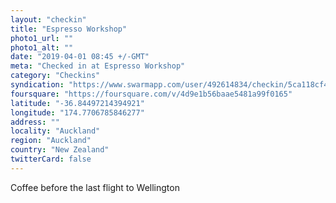 ```yaml
---
layout: "checkin"
title: "Espresso Workshop"
photo1_url: ""
photo1_alt: ""
date: "2019-04-01 08:45 +/-GMT"
meta: "Checked in at Espresso Workshop"
category: "Checkins"
syndication: "https://www.swarmapp.com/user/492614834/checkin/5ca118cf4acb19002c198081"
foursquare: "https://foursquare.com/v/4d9e1b56baae5481a99f0165"
latitude: "-36.84497214394921"
longitude: "174.7706785846277"
address: ""
locality: "Auckland"
region: "Auckland"
country: "New Zealand"
twitterCard: false
---
```

Coffee before the last flight to Wellington
